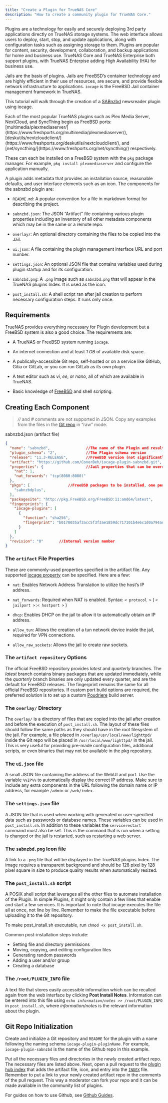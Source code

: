 ```yaml
---
title: "Create a Plugin for TrueNAS Core"
description: "How to create a community plugin for TrueNAS Core."
---
```


Plugins are a technology for easily and securely deploying 3rd party applications directly on TrueNAS storage systems.
The web interface allows users to deploy, start, stop, and update applications, along with configuration tasks such as assigning storage to them.
Plugins are popular for content, security, development, collaboration, and backup applications for home and business use.
TrueNAS Core and TrueNAS Enterprise both support plugins, with TrueNAS Enterpise adding High Availability (HA) for business use.

Jails are the basis of plugins. Jails are FreeBSD’s container technology and are highly efficient in their use of resources, are secure, and provide flexible network infrastructure to applications.
`iocage` is the FreeBSD Jail container management framework in TrueNAS.

This tutorial will walk through the creation of a [SABnzbd](https://sabnzbd.org/) newsreader plugin using iocage.
<!-- markdown-link-check-disable-line -->Each of the most popular TrueNAS plugins such as Plex Media Server, NextCloud, and SyncThing begin as FreeBSD ports: [multimedia/plexmediaserver/](https://www.freshports.org/multimedia/plexmediaserver/), [deskutils/nextcloudclient/](https://www.freshports.org/deskutils/nextcloudclient/), and [net/syncthing/](https://www.freshports.org/net/syncthing/) respectively.
These can each be installed on a FreeBSD system with the `pkg` package manager.
For example, `pkg install plexmediaserver` and configure the application manually.

A plugin adds metadata that provides an installation source, reasonable defaults, and user interface elements such as an icon.
The components for the sabnzbd plugin are:

- `README.md`: A popular convention for a file in markdown format for describing the project.

- `sabnzbd.json`: The JSON “Artifact” file containing various plugin properties including an inventory of all other metadata components which may be in the same or a remote repo.

- `overlay/`: An optional directory containing the files to be copied into the Jail.

- `ui.json`: A file containing the plugin management interface URL and port number.

- `settings.json`: An optional JSON file that contains variables used during plugin startup and for its configuration.

- `sabnzbd.png`: A `.png` image such as `sabnzbd.png` that will appear in the TrueNAS plugins Index. It is used as the icon.

- `post_install.sh`: A shell script ran after jail creation to perform necessary configuration steps. It runs only once.

## Requirements

TrueNAS provides everything necessary for Plugin development but a FreeBSD system is also a good choice. The requirements are:

- A TrueNAS or FreeBSD system running `iocage`.

- An internet connection and at least *1 GB* of available disk space.

- A publically-accessible Git repo, self-hosted or on a service like GitHub, Gitia or GitLab, or you can run GitLab as its own plugin.

- A text editor such as *vi*, *ee*, or *nano*, all of which are available in TrueNAS.

- Basic knowledge of [FreeBSD](https://www.freebsd.org/doc/en_US.ISO8859-1/books/handbook/) and shell scripting.

## Creating Each Component

> *//* and *#* comments are not supported in JSON. Copy any examples from the files in the [Git repo](https://github.com/ix-plugin-hub) in “raw” mode.

<file>sabnzbd.json</file> (artifact file)
```json
{
  "name": "sabnzbd",                //The name of the Plugin and resulting Jail
  "plugin_schema": "2",             //The Plugin schema version
  "release": "11.3-RELEASE",        //FreeBSD version (not significantly newer than host)
  "artifact": "https://github.com/ConorBeh/iocage-plugin-sabnzbd.git",      //The Git repo containing the Plugin
  "properties": {                   //Jail properties that can be overridden by the user
    "nat": 1,
    "nat_forwards": "tcp(8080:8080)"
  },
  "pkgs": [                 //FreeBSD packages to be installed, one per line
    "sabnzbdplus",
  ],
  "packagesite": "http://pkg.FreeBSD.org/FreeBSD:11:amd64/latest",          //The package site, latest, quarterly, or self-hosted
  "fingerprints": {
    "iocage-plugins": [
      {
        "function": "sha256",
        "fingerprint": "b0170035af3acc5f3f3ae1859dc717101b4e6c1d0a794ad554928ca0cbb2f438"       //The checksum of the FreeBSD port
      }
    ]
  },
  "revision": "0"       //Internal version number
}
```

### The `artifact` File Properties

These are commonly-used properties specified in the artifact file.
Any supported [iocage property](https://www.freebsd.org/cgi/man.cgi?query=iocage&apropos=0&sektion=8&manpath=FreeBSD+11.3-RELEASE+and+Ports&arch=default&format=html) can be specified.
Here are a few:

- `nat`: Enables Network Address Translation to utilize the host’s IP address.

- `nat_forwards`: Required when NAT is enabled. Syntax: `< protocol >` ( `< jailport >:< hostport >` )

- `dhcp`: Enables DHCP on the jail to allow it to automatically obtain an IP address.

- `allow_tun`: Allows the creation of a tun network device inside the jail, required for VPN connections.

- `allow_raw_sockets`: Allows the jail to create raw sockets.

### The `artifact repository` Options

The official FreeBSD repository provides *latest* and *quarterly* branches.
The *latest* branch contains binary packages that are updated immediately, while the *quarterly* branch binaries are only updated every quarter, and are the default for FreeBSD releases.
The fingerprint remains the same for all official FreeBSD repositories.
If custom port build options are required, the preferred solution is to set up a custom [Poudriere](https://www.freebsd.org/doc/handbook/ports-poudriere.html) build server.

### The `overlay/` Directory

The `overlay/` is a directory of files that are copied into the jail after creation and before the execution of `post_install.sh`.
The layout of these files should follow the same paths as they should have in the root filesystem of the jail.
For example, a file placed in `/overlay/usr/local/www/lighttpd/` inside the Git repo will be placed in `/usr/local/www/lighttpd/` in the jail.
This is very useful for providing pre-made configuration files, additional scripts, or even binaries that may not be available in the pkg repository.

### The `ui.json` file

A small JSON file containing the address of the WebUI and port.
Use the variable `%%IP%%` to automatically display the correct IP address.
Make sure to include any extra components in the URL following the domain name or IP address, for example `/admin` or `/web/index`.

### The `settings.json` file

A JSON file that is used when working with generated or user-specified data such as passwords or database names.
These variables can be used in `post_install.sh`.
In addition to these variables the `servicerestart` command must also be set.
This is the command that is run when a setting is changed or the jail is restarted, such as restarting a web server.

### The `sabnzbd.png` Icon file

A link to a `.png` file that will be displayed in the TrueNAS plugins Index.
The image requires a transparent background and should be 128 pixel by 128 pixel square in size to produce quality results when automatically resized.

### The `post_install.sh` script

A POSIX shell script that leverages all the other files to automate installation of the Plugin.
In simple Plugins, it might only contain a few lines that enable and start a few services.
It is important to note that iocage executes the file all at once, not line by line.
Remember to make the file executable before uploading it to the Git repository.

To make <file>post_install.sh</file> executable, run `chmod +x post_install.sh`.

Common post-installation steps include:

- Setting file and directory permissions
- Moving, copying, and editing configuration files
- Generating random passwords
- Adding a user and/or group
- Creating a database

### The `/root/PLUGIN_INFO` file

A text file that stores easily accessible information which can be recalled again from the web interface by clicking **Post Install Notes**.
Information can be entered into this file using <code>echo <i>information/notes</i> >> /root/PLUGIN_INFO</code> in `post_install.sh`, where *information/notes* is the relevant information about the plugin.

## Git Repo Initialization

Create and initialize a Git repository and `README` for the plugin with a name following the naming schema <code>iocage-plugin-<i>pluginName</i></code>.
For example, `iocage-plugin-sabnzbd` is the name of the Github repo in this example.

Put all the necessary files and directories in the newly created artifact repo.
The necessary files are listed above.
Next, open a pull request to the [plugin hub index](https://github.com/ix-plugin-hub/iocage-plugin-index) that adds the artifact file, icon, and entry into the [`INDEX`](https://github.com/ix-plugin-hub/iocage-plugin-index/blob/master/INDEX) file.
Remember to put a link to your newly created artifact repo in the comments of the pull request.
This way a moderator can fork your repo and it can be made available in the community list of plugins.

For guides on how to use Github, see [Github Guides](https://guides.github.com/).
